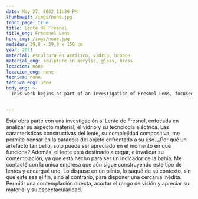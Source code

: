 ```yaml
---
date: May 27, 2022 11:39 PM
thumbnail: /imgs/none.jpg
front_page: true
title: Lente de Fresnel
title_eng: Frensnel Lens
hero_img: /imgs/none.jpg
medidas: 39,8 x 39,8 x 159 cm 
year: 2021
material: escultura en acrílico, vidrio, bronce
material_eng: sculpture in acrylic, glass, brass
locacion: none
locacion_eng: none
tecnica: none
tecnica_eng: none
body_eng: >-
  This work begins as part of an investigation of Fresnel Lens, focused in analyzing its material aspects, glass and its electric technology.  The constructive characteristics of the lens, its compositional complexity, allow me to think on the paradox of the object faced with its use. ¿Why can an artifact so beautiful only be appreciated in the moment it works? Further so, the lens is destined to blind and invalidate its contemplation, because it is made to be a display to indicate bays and the lighthouses. I got in touch with the only workshop that still constructs this type of lens and ordered a custom-made one. I located it above a plinth, removed it from its context, without that being the end, but to the contrary, to create an unparalleled closeness.  To allow a direct contemplation, shorten the range of vision and appreciate its material and spectacularism. 


---
```

Esta obra parte con una investigación al Lente de Fresnel, enfocada en analizar su aspecto material, el vidrio y su tecnología eléctrica. Las características constructivas del lente, su complejidad compositiva, me permite pensar en la paradoja del objeto enfrentado a su uso. ¿Por qué un artefacto tan bello, solo puede ser apreciado en el momento en que funciona? Además, el lente está destinado a cegar, e invalidar su contemplación, ya que está hecho para ser un indicador de la bahía. Me contacté con la única empresa que aún sigue construyendo este tipo de lentes y encargué uno. Lo dispuse en un plinto, lo saqué de su contexto, sin que este sea el fin, sino al contrario, para disponer una cercanía inédita. Permitir una contemplación directa, acortar el rango de visión y apreciar su material y su espectacularidad.
